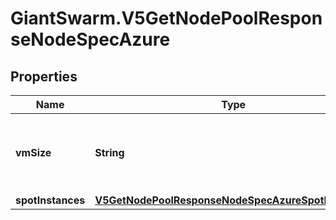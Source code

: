 # GiantSwarm.V5GetNodePoolResponseNodeSpecAzure

## Properties
Name | Type | Description | Notes
------------ | ------------- | ------------- | -------------
**vmSize** | **String** | Azure virtual machine size used by all nodes in this pool.  | [optional] 
**spotInstances** | [**V5GetNodePoolResponseNodeSpecAzureSpotInstances**](V5GetNodePoolResponseNodeSpecAzureSpotInstances.md) |  | [optional] 


